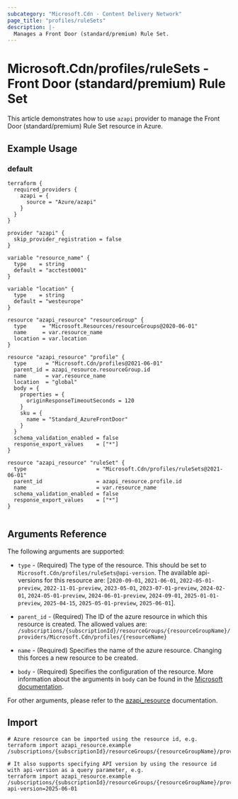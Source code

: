 ```yaml
---
subcategory: "Microsoft.Cdn - Content Delivery Network"
page_title: "profiles/ruleSets"
description: |-
  Manages a Front Door (standard/premium) Rule Set.
---
```


# Microsoft.Cdn/profiles/ruleSets - Front Door (standard/premium) Rule Set

This article demonstrates how to use `azapi` provider to manage the Front Door (standard/premium) Rule Set resource in Azure.

## Example Usage

### default

```hcl
terraform {
  required_providers {
    azapi = {
      source = "Azure/azapi"
    }
  }
}

provider "azapi" {
  skip_provider_registration = false
}

variable "resource_name" {
  type    = string
  default = "acctest0001"
}

variable "location" {
  type    = string
  default = "westeurope"
}

resource "azapi_resource" "resourceGroup" {
  type     = "Microsoft.Resources/resourceGroups@2020-06-01"
  name     = var.resource_name
  location = var.location
}

resource "azapi_resource" "profile" {
  type      = "Microsoft.Cdn/profiles@2021-06-01"
  parent_id = azapi_resource.resourceGroup.id
  name      = var.resource_name
  location  = "global"
  body = {
    properties = {
      originResponseTimeoutSeconds = 120
    }
    sku = {
      name = "Standard_AzureFrontDoor"
    }
  }
  schema_validation_enabled = false
  response_export_values    = ["*"]
}

resource "azapi_resource" "ruleSet" {
  type                      = "Microsoft.Cdn/profiles/ruleSets@2021-06-01"
  parent_id                 = azapi_resource.profile.id
  name                      = var.resource_name
  schema_validation_enabled = false
  response_export_values    = ["*"]
}


```



## Arguments Reference

The following arguments are supported:

* `type` - (Required) The type of the resource. This should be set to `Microsoft.Cdn/profiles/ruleSets@api-version`. The available api-versions for this resource are: [`2020-09-01`, `2021-06-01`, `2022-05-01-preview`, `2022-11-01-preview`, `2023-05-01`, `2023-07-01-preview`, `2024-02-01`, `2024-05-01-preview`, `2024-06-01-preview`, `2024-09-01`, `2025-01-01-preview`, `2025-04-15`, `2025-05-01-preview`, `2025-06-01`].

* `parent_id` - (Required) The ID of the azure resource in which this resource is created. The allowed values are:  
  `/subscriptions/{subscriptionId}/resourceGroups/{resourceGroupName}/providers/Microsoft.Cdn/profiles/{resourceName}`

* `name` - (Required) Specifies the name of the azure resource. Changing this forces a new resource to be created.

* `body` - (Required) Specifies the configuration of the resource. More information about the arguments in `body` can be found in the [Microsoft documentation](https://learn.microsoft.com/en-us/azure/templates/Microsoft.Cdn/profiles/ruleSets?pivots=deployment-language-terraform).

For other arguments, please refer to the [azapi_resource](https://registry.terraform.io/providers/Azure/azapi/latest/docs/resources/resource) documentation.

## Import

 ```shell
 # Azure resource can be imported using the resource id, e.g.
 terraform import azapi_resource.example /subscriptions/{subscriptionId}/resourceGroups/{resourceGroupName}/providers/Microsoft.Cdn/profiles/{resourceName}/ruleSets/{resourceName}
 
 # It also supports specifying API version by using the resource id with api-version as a query parameter, e.g.
 terraform import azapi_resource.example /subscriptions/{subscriptionId}/resourceGroups/{resourceGroupName}/providers/Microsoft.Cdn/profiles/{resourceName}/ruleSets/{resourceName}?api-version=2025-06-01
 ```
